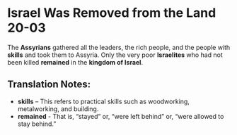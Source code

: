Israel Was Removed from the Land 20-03
========================================


The **Assyrians** gathered all the leaders, the rich people, and the
people with **skills** and took them to Assyria. Only the very poor
**Israelites** who had not been killed **remained** in the **kingdom
of Israel**.

Translation Notes:
------------------

-   **skills** – This refers to practical skills such as woodworking,
    metalworking, and building.
-   **remained** - That is, “stayed” or, “were left behind”
or, “were
    allowed to stay behind.”

